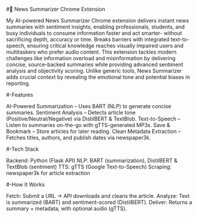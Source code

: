 #📰 News Summarizer Chrome Extension

 My AI-powered News Summarizer Chrome extension delivers instant news summaries with sentiment insights, enabling professionals, students, and busy individuals to consume information faster and act smarter- without sacrificing depth, accuracy or time.
 Breaks barriers with integrated text-to-speech, ensuring critical knowledge reaches visually impaired users and multitaskers who prefer audio content.
 This extension tackles modern challenges like information overload and misinformation by delivering concise, source-backed summaries while providing advanced sentiment analysis and objectivity scoring. 
 Unlike generic tools, News Summarizer adds crucial context by revealing the emotional tone and potential biases in reporting. 

#-Features

AI-Powered Summarization – Uses BART (NLP) to generate concise summaries.
Sentiment Analysis – Detects article tone (Positive/Neutral/Negative) via DistilBERT & TextBlob.
Text-to-Speech – Listen to summaries on-the-go with gTTS-generated MP3s.
Save & Bookmark – Store articles for later reading.
Clean Metadata Extraction – Fetches titles, authors, and publish dates via newspaper3k.

#-Tech Stack

Backend: Python (Flask API)
NLP: BART (summarization), DistilBERT & TextBlob (sentiment)
TTS: gTTS (Google Text-to-Speech)
Scraping: newspaper3k for article extraction

#-How It Works

Fetch: Submit a URL → API downloads and cleans the article.
Analyze: Text is summarized (BART) and sentiment-scored (DistilBERT).
Deliver: Returns a summary + metadata, with optional audio (gTTS).
